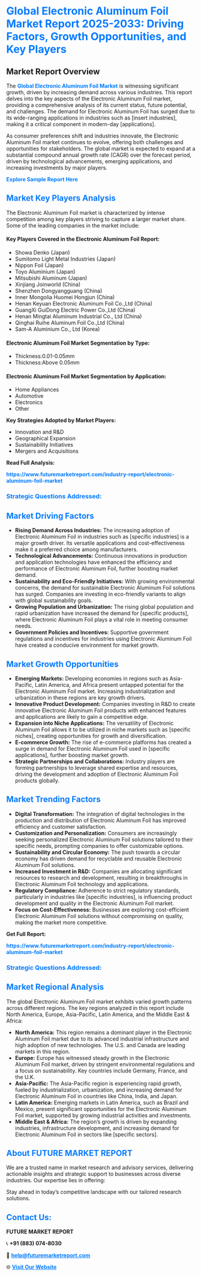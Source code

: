 <h1 style="color: #007BFF;">Global Electronic Aluminum Foil Market Report 2025-2033: Driving Factors, Growth Opportunities, and Key Players</h1>

<section id="overview">
<h2>Market Report Overview</h2>
<p>The <a href="https://www.futuremarketreport.com/industry-report/electronic-aluminum-foil-market" style="color: #007BFF; text-decoration: none;"><strong>Global Electronic Aluminum Foil Market</strong></a> is witnessing significant growth, driven by increasing demand across various industries. This report delves into the key aspects of the Electronic Aluminum Foil market, providing a comprehensive analysis of its current status, future potential, and challenges. The demand for Electronic Aluminum Foil has surged due to its wide-ranging applications in industries such as [insert industries], making it a critical component in modern-day [applications].</p>
<p>As consumer preferences shift and industries innovate, the Electronic Aluminum Foil market continues to evolve, offering both challenges and opportunities for stakeholders. The global market is expected to expand at a substantial compound annual growth rate (CAGR) over the forecast period, driven by technological advancements, emerging applications, and increasing investments by major players.</p>
</section>

<section id="overview">
<p><a href="https://www.futuremarketreport.com/request-sample/reportId=44201" style="color: #007BFF; text-decoration: none;"><strong>Explore Sample Report Here</strong></a></p>
</section>

<section id="key-players">
<h2 style="color: #007BFF;">Market Key Players Analysis</h2>
<p>The Electronic Aluminum Foil market is characterized by intense competition among key players striving to capture a larger market share. Some of the leading companies in the market include:</p>
<h4>Key Players Covered in the Electronic Aluminum Foil Report:</h4>
<ul><li>Showa Denko (Japan)</li><li>Sumitomo Light Metal Industries (Japan)</li><li>Nippon Foil (Japan)</li><li>Toyo Aluminium (Japan)</li><li>Mitsubishi Aluminum (Japan)</li><li>Xinjiang Joinworld (China)</li><li>Shenzhen Dongyangguang (China)</li><li>Inner Mongolia Huomei Hongjun (China)</li><li>Henan Keyuan Electronic Aluminum Foil Co.,Ltd (China)</li><li>GuangXi GuiDong Electric Power Co.,Ltd (China)</li><li>Henan Mingtai Aluminum Industrial Co., Ltd (China)</li><li>Qinghai Ruihe Aluminum Foil Co.,Ltd (China)</li><li>Sam-A Aluminium Co., Ltd (Korea)</li></ul>
<h4>Electronic Aluminum Foil Market Segmentation by Type:</h4>
<ul><li>Thickness:0.01-0.05mm</li><li>Thickness:Above 0.05mm</li></ul>

<h4>Electronic Aluminum Foil Market Segmentation by Application:</h4>
<ul><li>Home Appliances</li><li>Automotive</li><li>Electronics</li><li>Other</li></ul>
<p><strong>Key Strategies Adopted by Market Players:</strong></p>
<ul>
<li>Innovation and R&D</li>
<li>Geographical Expansion</li>
<li>Sustainability Initiatives</li>
<li>Mergers and Acquisitions</li>
</ul>
</section>

<section>
<p><strong>Read Full Analysis: </strong></p><a href="https://www.futuremarketreport.com/industry-report/electronic-aluminum-foil-market" style="color: #007BFF; text-decoration: none;"><strong>https://www.futuremarketreport.com/industry-report/electronic-aluminum-foil-market</strong></a>
<h3 style="color: #007BFF;">Strategic Questions Addressed:</h3>
</section>

<section id="driving-factors">
<h2 style="color: #007BFF;">Market Driving Factors</h2>
<ul>
<li><strong>Rising Demand Across Industries:</strong> The increasing adoption of Electronic Aluminum Foil in industries such as [specific industries] is a major growth driver. Its versatile applications and cost-effectiveness make it a preferred choice among manufacturers.</li>
<li><strong>Technological Advancements:</strong> Continuous innovations in production and application technologies have enhanced the efficiency and performance of Electronic Aluminum Foil, further boosting market demand.</li>
<li><strong>Sustainability and Eco-Friendly Initiatives:</strong> With growing environmental concerns, the demand for sustainable Electronic Aluminum Foil solutions has surged. Companies are investing in eco-friendly variants to align with global sustainability goals.</li>
<li><strong>Growing Population and Urbanization:</strong> The rising global population and rapid urbanization have increased the demand for [specific products], where Electronic Aluminum Foil plays a vital role in meeting consumer needs.</li>
<li><strong>Government Policies and Incentives:</strong> Supportive government regulations and incentives for industries using Electronic Aluminum Foil have created a conducive environment for market growth.</li>
</ul>
</section>

<section id="growth-opportunities">
<h2 style="color: #007BFF;">Market Growth Opportunities</h2>
<ul>
<li><strong>Emerging Markets:</strong> Developing economies in regions such as Asia-Pacific, Latin America, and Africa present untapped potential for the Electronic Aluminum Foil market. Increasing industrialization and urbanization in these regions are key growth drivers.</li>
<li><strong>Innovative Product Development:</strong> Companies investing in R&D to create innovative Electronic Aluminum Foil products with enhanced features and applications are likely to gain a competitive edge.</li>
<li><strong>Expansion into Niche Applications:</strong> The versatility of Electronic Aluminum Foil allows it to be utilized in niche markets such as [specific niches], creating opportunities for growth and diversification.</li>
<li><strong>E-commerce Growth:</strong> The rise of e-commerce platforms has created a surge in demand for Electronic Aluminum Foil used in [specific applications], further boosting market growth.</li>
<li><strong>Strategic Partnerships and Collaborations:</strong> Industry players are forming partnerships to leverage shared expertise and resources, driving the development and adoption of Electronic Aluminum Foil products globally.</li>
</ul>
</section>

<section id="trending-factors">
<h2 style="color: #007BFF;">Market Trending Factors</h2>
<ul>
<li><strong>Digital Transformation:</strong> The integration of digital technologies in the production and distribution of Electronic Aluminum Foil has improved efficiency and customer satisfaction.</li>
<li><strong>Customization and Personalization:</strong> Consumers are increasingly seeking personalized Electronic Aluminum Foil solutions tailored to their specific needs, prompting companies to offer customizable options.</li>
<li><strong>Sustainability and Circular Economy:</strong> The push towards a circular economy has driven demand for recyclable and reusable Electronic Aluminum Foil solutions.</li>
<li><strong>Increased Investment in R&D:</strong> Companies are allocating significant resources to research and development, resulting in breakthroughs in Electronic Aluminum Foil technology and applications.</li>
<li><strong>Regulatory Compliance:</strong> Adherence to strict regulatory standards, particularly in industries like [specific industries], is influencing product development and quality in the Electronic Aluminum Foil market.</li>
<li><strong>Focus on Cost-Effectiveness:</strong> Businesses are exploring cost-efficient Electronic Aluminum Foil solutions without compromising on quality, making the market more competitive.</li>
</ul>
</section>

<section>
<p><strong>Get Full Report: </strong></p><a href="https://www.futuremarketreport.com/industry-report/electronic-aluminum-foil-market" style="color: #007BFF; text-decoration: none;"><strong>https://www.futuremarketreport.com/industry-report/electronic-aluminum-foil-market</strong></a>
<h3 style="color: #007BFF;">Strategic Questions Addressed:</h3>
</section>


<section id="regional-analysis">
<h2 style="color: #007BFF;">Market Regional Analysis</h2>
<p>The global Electronic Aluminum Foil market exhibits varied growth patterns across different regions. The key regions analyzed in this report include North America, Europe, Asia-Pacific, Latin America, and the Middle East & Africa:</p>
<ul>
<li><strong>North America:</strong> This region remains a dominant player in the Electronic Aluminum Foil market due to its advanced industrial infrastructure and high adoption of new technologies. The U.S. and Canada are leading markets in this region.</li>
<li><strong>Europe:</strong> Europe has witnessed steady growth in the Electronic Aluminum Foil market, driven by stringent environmental regulations and a focus on sustainability. Key countries include Germany, France, and the U.K.</li>
<li><strong>Asia-Pacific:</strong> The Asia-Pacific region is experiencing rapid growth, fueled by industrialization, urbanization, and increasing demand for Electronic Aluminum Foil in countries like China, India, and Japan.</li>
<li><strong>Latin America:</strong> Emerging markets in Latin America, such as Brazil and Mexico, present significant opportunities for the Electronic Aluminum Foil market, supported by growing industrial activities and investments.</li>
<li><strong>Middle East & Africa:</strong> The region’s growth is driven by expanding industries, infrastructure development, and increasing demand for Electronic Aluminum Foil in sectors like [specific sectors].</li>
</ul>
</section>

<footer>
<h2 style="color: #007BFF;">About FUTURE MARKET REPORT</h2>
<p>We are a trusted name in market research and advisory services, delivering actionable insights and strategic support to businesses across diverse industries. Our expertise lies in offering:</p>

<p>Stay ahead in today’s competitive landscape with our tailored research solutions.</p>

<h2 style="color: #007BFF;">Contact Us:</h2>
<p><strong>FUTURE MARKET REPORT</strong></p>
<p>📞 <strong>+91 (883) 074-8030</strong></p>
<p>📧 <strong><a href="mailto:help@futuremarketreport.com" style="color: #007BFF;">help@futuremarketreport.com</a></strong></p>
<p>🌐 <strong><a href="https://www.futuremarketreport.com/" style="color: #007BFF;">Visit Our Website</a></strong></p>
</footer>